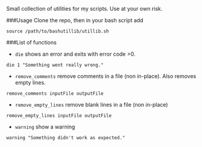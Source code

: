 Small collection of utilities for my scripts. Use at your own risk.


###Usage
Clone the repo, then in your bash script add
```
source /path/to/bashutillib/utillib.sh
```

###List of functions
* `die` shows an error and exits with error code >0.
```
die 1 "Something went really wrong."
```

* `remove_comments` remove comments in a file (non in-place). Also removes empty lines.
```
remove_comments inputFile outputFile
```

* `remove_empty_lines` remove blank lines in a file (non in-place)
```
remove_empty_lines inputFile outputFile
```

* `warning` show a warning
```
warning "Something didn't work as expected."
```
